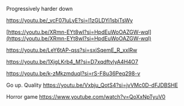 Progressively harder down

https://youtu.be/_vcF07IuLyE?si=l1zGLDYi1sbiTsWy

[https://youtu.be/XRmn-EYt8wI?si=HpdEuWoOAZGW-wql](https://youtu.be/XRmn-EYt8wI?si=HpdEuWoOAZGW-wql)

https://youtu.be/LeY6tAP-qss?si=sxiSqemE_R_xxlRw

https://youtu.be/1XjgLKrb4_M?si=D7xqdftvlyA4H4O7

https://youtu.be/k-zMkzmduqI?si=rS-F8u36Peq298-v

Go up. Quality
https://youtu.be/Vxbju_QotS4?si=jvVMc0D-dFJDBSHE

Horror game
https://www.youtube.com/watch?v=QoXxNpTyuV0